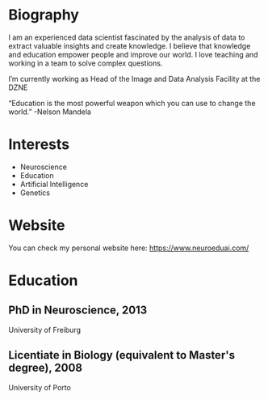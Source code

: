 # Biography
I am an experienced data scientist fascinated by the analysis of data to extract valuable insights and create knowledge. I believe that knowledge and education empower people and improve our world. I love teaching and working in a team to solve complex questions.

I’m currently working as Head of the Image and Data Analysis Facility at the DZNE

“Education is the most powerful weapon which you can use to change the world.” -Nelson Mandela

# Interests

- Neuroscience
- Education
- Artificial Intelligence
- Genetics

# Website

You can check my personal website here: https://www.neuroeduai.com/

# Education

## PhD in Neuroscience, 2013

University of Freiburg

## Licentiate in Biology (equivalent to Master's degree), 2008

University of Porto



<!--
**amgfernandes/amgfernandes** is a ✨ _special_ ✨ repository because its `README.md` (this file) appears on your GitHub profile.

Here are some ideas to get you started:

- 🔭 I’m currently working on ...
- 🌱 I’m currently learning ...
- 👯 I’m looking to collaborate on ...
- 🤔 I’m looking for help with ...
- 💬 Ask me about ...
- 📫 How to reach me: ...
- 😄 Pronouns: ...
- ⚡ Fun fact: ...
-->
